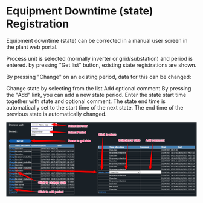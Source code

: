 # Equipment Downtime (state) Registration

Equipment downtime (state) can be corrected in a manual user screen in the plant web portal.

Process unit is selected (normally inverter or grid/substation) and period is entered. by pressing "Get list" button, existing state registrations are shown.

By pressing "Change" on an existing period, data for this can be changed:

Change state by selecting from the list
Add optional comment
By pressing the "Add" link, you can add a new state period. Enter the state start time together with state and optional comment. The state end time is automatically set to the start time of the next state. The end time of the previous state is automatically changed.

![Equipment downtime registration](../images/equipment%20downtime%20correction.png)